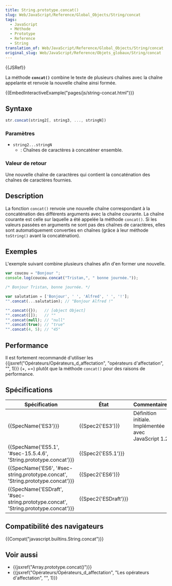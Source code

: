 ```yaml
---
title: String.prototype.concat()
slug: Web/JavaScript/Reference/Global_Objects/String/concat
tags:
  - JavaScript
  - Méthode
  - Prototype
  - Reference
  - String
translation_of: Web/JavaScript/Reference/Global_Objects/String/concat
original_slug: Web/JavaScript/Reference/Objets_globaux/String/concat
---
```


{{JSRef}}

La méthode **`concat()`** combine le texte de plusieurs chaînes avec la chaîne appelante et renvoie la nouvelle chaîne ainsi formée.

{{EmbedInteractiveExample("pages/js/string-concat.html")}}

## Syntaxe

```js
str.concat(string2[, string3, ..., stringN])
```

### Paramètres

- `string2...stringN`
  - : Chaînes de caractères à concaténer ensemble.

### Valeur de retour

Une nouvelle chaîne de caractères qui contient la concaténation des chaînes de caractères fournies.

## Description

La fonction `concat()` renvoie une nouvelle chaîne correspondant à la concaténation des différents arguments avec la chaîne courante. La chaîne courante est celle sur laquelle a été appelée la méthode `concat()`. Si les valeurs passées en arguments ne sont pas des chaînes de caractères, elles sont automatiquement converties en chaînes (grâce à leur méthode `toString()` avant la concaténation).

## Exemples

L'exemple suivant combine plusieurs chaînes afin d'en former une nouvelle.

```js
var coucou = "Bonjour ";
console.log(coucou.concat("Tristan,", " bonne journée."));

/* Bonjour Tristan, bonne journée. */

var salutation = ['Bonjour', ' ', 'Alfred', ' ', '!'];
"".concat(...salutation); // "Bonjour Alfred !"

"".concat({});   // [object Object]
"".concat([]);   // ""
"".concat(null); // "null"
"".concat(true); // "true"
"".concat(4, 5); // "45"
```

## Performance

Il est fortement recommandé d'utiliser les {{jsxref("Opérateurs/Opérateurs_d_affectation", "opérateurs d'affectation", "", 1)}} (+, +=) plutôt que la méthode `concat()` pour des raisons de performance.

## Spécifications

| Spécification                                                                                                | État                         | Commentaires                                          |
| ------------------------------------------------------------------------------------------------------------ | ---------------------------- | ----------------------------------------------------- |
| {{SpecName('ES3')}}                                                                                     | {{Spec2('ES3')}}         | Définition initiale. Implémentée avec JavaScript 1.2. |
| {{SpecName('ES5.1', '#sec-15.5.4.6', 'String.prototype.concat')}}                     | {{Spec2('ES5.1')}}     |                                                       |
| {{SpecName('ES6', '#sec-string.prototype.concat', 'String.prototype.concat')}}     | {{Spec2('ES6')}}         |                                                       |
| {{SpecName('ESDraft', '#sec-string.prototype.concat', 'String.prototype.concat')}} | {{Spec2('ESDraft')}} |                                                       |

## Compatibilité des navigateurs

{{Compat("javascript.builtins.String.concat")}}

## Voir aussi

- {{jsxref("Array.prototype.concat()")}}
- {{jsxref("Opérateurs/Opérateurs_d_affectation", "Les opérateurs d'affectation", "", 1)}}
